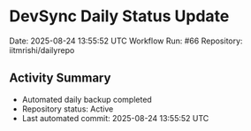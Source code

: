 # DevSync Daily Status Update
Date: 2025-08-24 13:55:52 UTC
Workflow Run: #66
Repository: iitmrishi/dailyrepo

## Activity Summary
- Automated daily backup completed
- Repository status: Active
- Last automated commit: 2025-08-24 13:55:52 UTC
